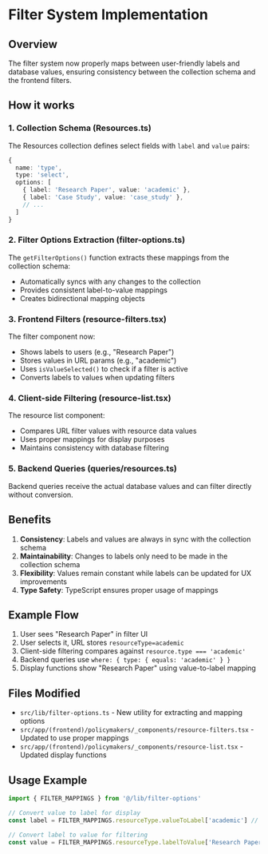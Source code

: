 # Filter System Implementation

## Overview

The filter system now properly maps between user-friendly labels and database values, ensuring consistency between the collection schema and the frontend filters.

## How it works

### 1. Collection Schema (Resources.ts)

The Resources collection defines select fields with `label` and `value` pairs:

```typescript
{
  name: 'type',
  type: 'select',
  options: [
    { label: 'Research Paper', value: 'academic' },
    { label: 'Case Study', value: 'case_study' },
    // ...
  ]
}
```

### 2. Filter Options Extraction (filter-options.ts)

The `getFilterOptions()` function extracts these mappings from the collection schema:

- Automatically syncs with any changes to the collection
- Provides consistent label-to-value mappings
- Creates bidirectional mapping objects

### 3. Frontend Filters (resource-filters.tsx)

The filter component now:

- Shows labels to users (e.g., "Research Paper")
- Stores values in URL params (e.g., "academic")
- Uses `isValueSelected()` to check if a filter is active
- Converts labels to values when updating filters

### 4. Client-side Filtering (resource-list.tsx)

The resource list component:

- Compares URL filter values with resource data values
- Uses proper mappings for display purposes
- Maintains consistency with database filtering

### 5. Backend Queries (queries/resources.ts)

Backend queries receive the actual database values and can filter directly without conversion.

## Benefits

1. **Consistency**: Labels and values are always in sync with the collection schema
2. **Maintainability**: Changes to labels only need to be made in the collection schema
3. **Flexibility**: Values remain constant while labels can be updated for UX improvements
4. **Type Safety**: TypeScript ensures proper usage of mappings

## Example Flow

1. User sees "Research Paper" in filter UI
2. User selects it, URL stores `resourceType=academic`
3. Client-side filtering compares against `resource.type === 'academic'`
4. Backend queries use `where: { type: { equals: 'academic' } }`
5. Display functions show "Research Paper" using value-to-label mapping

## Files Modified

- `src/lib/filter-options.ts` - New utility for extracting and mapping options
- `src/app/(frontend)/policymakers/_components/resource-filters.tsx` - Updated to use proper mappings
- `src/app/(frontend)/policymakers/_components/resource-list.tsx` - Updated display functions

## Usage Example

```typescript
import { FILTER_MAPPINGS } from '@/lib/filter-options'

// Convert value to label for display
const label = FILTER_MAPPINGS.resourceType.valueToLabel['academic'] // "Research Paper"

// Convert label to value for filtering
const value = FILTER_MAPPINGS.resourceType.labelToValue['Research Paper'] // "academic"
```
